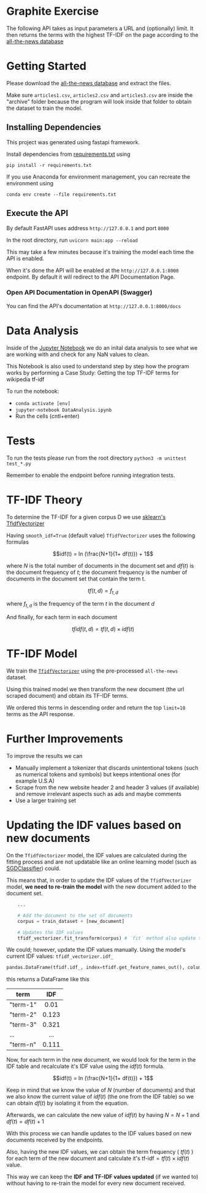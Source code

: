 # Graphite Exercise

The following API takes as input parameters a URL and (optionally) limit. It then returns the terms with the highest TF-IDF on
the page according to the [all-the-news database](https://www.kaggle.com/snapcrack/all-the-news)

# Getting Started

Please download the [all-the-news database](https://www.kaggle.com/snapcrack/all-the-news) and extract the files.

Make sure `articles1.csv`, `articles2.csv` and `articles3.csv` are inside the "archive" folder because the program will look inside that folder to obtain the dataset to train the model.

## Installing Dependencies

This project was generated using fastapi framework.

Install dependencies from [requirements.txt](./requirements.txt) using

`pip install -r requirements.txt`

If you use Anaconda for environment management, you can recreate the environment using

`conda env create --file requirements.txt`

## Execute the API

By default FastAPI uses address `http://127.0.0.1` and port `8000`

In the root directory, run `uvicorn main:app --reload`

This may take a few minutes because it's training the model each time the API is enabled.

When it's done the API will be enabled at the `http://127.0.0.1:8000` endpoint. By default it will redirect to the API Documentation Page.

### Open API Documentation in OpenAPI (Swagger)

You can find the API's documentation at `http://127.0.0.1:8000/docs`

# Data Analysis

Inside of the [Jupyter Notebook](./DataAnalysis.ipynb) we do an inital data analysis to see what we are working with and check for any NaN values to clean.

This Notebook is also used to understand step by step how the program works by performing a Case Study: Getting the top TF-IDF terms for wikipedia tf-idf

To run the notebook:

- `conda activate [env]`
- `jupyter-notebook DataAnalysis.ipynb`
- Run the cells (cntl+enter)

# Tests

To run the tests please run from the root directory `python3 -m unittest test_*.py`

Remember to enable the endpoint before running integration tests.

# TF-IDF Theory

To determine the TF-IDF for a given corpus D we use [sklearn's TfidfVectorizer](https://scikit-learn.org/stable/modules/generated/sklearn.feature_extraction.text.TfidfVectorizer.html)

Having `smooth_idf=True` (default value) `TfidfVectorizer` uses the following formulas

$$idf(t) = ln (\frac{N+1}{1+ df(t)}) + 1$$

where $N$ is the total number of documents in the document set and $df(t)$ is the document frequency of $t$; the document frequency is the number of documents in the document set that contain the term t.

$$tf(t,d) = f_{t,d}$$

where $f_{t,d}$ is the frequency of the term $t$ in the document $d$

And finally, for each term in each document

$$tfidf(t,d) = tf(t,d) \times idf(t)$$

# TF-IDF Model

We train the [`TfidfVectorizer`](jhttps://scikit-learn.org/stable/modules/generated/sklearn.feature_extraction.text.TfidfVectorizer.html) using the pre-processed `all-the-news` dataset.

Using this trained model we then transform the new document (the url scraped document) and obtain its TF-IDF terms.

We ordered this terms in descending order and return the top `limit=10` terms as the API response.

# Further Improvements

To improve the results we can

- Manually implement a tokenizer that discards unintentional tokens (such as numerical tokens and symbols) but keeps intentional ones (for example U.S.A)
- Scrape from the new website header 2 and header 3 values (if available) and remove irrelevant aspects such as ads and maybe comments
- Use a larger training set

# Updating the IDF values based on new documents

On the `TfidfVectorizer` model, the IDF values are calculated during the fitting process and are not updatable like an online learning model (such as [SGDClassifier](https://scikit-learn.org/stable/modules/generated/sklearn.linear_model.SGDClassifier.html)) could.

This means that, in order to update the IDF values of the `TfidfVectorizer` model, **we need to re-train the model** with the new document added to the document set.

```python
    ...

    # Add the document to the set of documents
    corpus = train_dataset + [new_document]

    # Updates the IDF values
    tfidf_vectorizer.fit_transform(corpus) # `fit` method also update the IDF values
```

We could; however, update the IDF values manually. Using the model's current IDF values: `tfidf_vectorizer.idf_`

```python
pandas.DataFrame(tfidf.idf_, index=tfidf.get_feature_names_out(), columns=["TF-IDF"])
```

this returns a DataFrame like this

| term     |  IDF  |
| -------- | :---: |
| "term-1" | 0.01  |
| "term-2" | 0.123 |
| "term-3" | 0.321 |
| ...      |  ...  |
| "term-n" | 0.111 |

Now, for each term in the new document, we would look for the term in the IDF table and recalculate it's IDF value using the $idf(t)$ formula.

$$idf(t) = ln (\frac{N+1}{1+ df(t)}) + 1$$

Keep in mind that we know the value of $N$ (number of documents) and that we also know the current value of $idf(t)$ (the one from the IDF table) so we can obtain $df(t)$ by isolating it from the equation.

Afterwards, we can calculate the new value of $idf(t)$ by having $N=N+1$ and $df(t)=df(t)+1$

With this process we can handle updates to the IDF values based on new documents received by the endpoints.

Also, having the new IDF values, we can obtain the term frequency ( $tf(t)$ ) for each term of the new document and calculate it's $\textrm{tf-idf} = tf(t) \times idf(t)$ value.

This way we can keep the **IDF and TF-IDF values updated** (if we wanted to) without having to re-train the model for every new document received.
